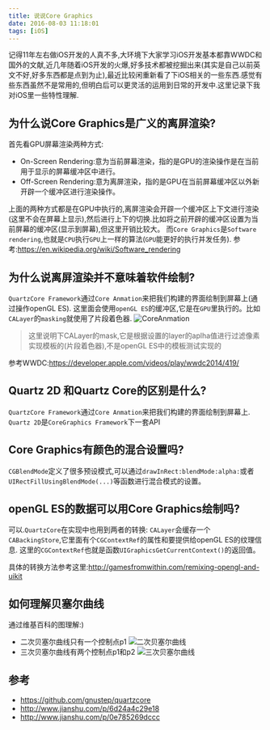 ```yaml
---
title: 说说Core Graphics
date: 2016-08-03 11:18:01
tags: [iOS]
---
```


记得11年左右做iOS开发的人真不多,大环境下大家学习iOS开发基本都靠WWDC和国外的文献,近几年随着iOS开发的火爆,好多技术都被挖掘出来(其实是自己以前英文不好,好多东西都是点到为止),最近比较闲重新看了下iOS相关的一些东西.感觉有些东西虽然不是常用的,但明白后可以更灵活的运用到日常的开发中.这里记录下我对iOS里一些特性理解.

## 为什么说Core Graphics是广义的离屏渲染?

首先看GPU屏幕渲染两种方式:

* On-Screen Rendering:意为当前屏幕渲染，指的是GPU的渲染操作是在当前用于显示的屏幕缓冲区中进行。
* Off-Screen Rendering:意为离屏渲染，指的是GPU在当前屏幕缓冲区以外新开辟一个缓冲区进行渲染操作。

上面的两种方式都是在GPU中执行的,离屏渲染会开辟一个缓冲区上下文进行渲染(这里不会在屏幕上显示),然后进行上下的切换.比如将之前开辟的缓冲区设置为当前屏幕的缓冲区(显示到屏幕),但这里开销比较大。
而`Core Graphics`是`Software rendering`,也就是`CPU`执行`GPU`上一样的算法(`GPU`能更好的执行并发任务).
参考:https://en.wikipedia.org/wiki/Software_rendering

## 为什么说离屏渲染并不意味着软件绘制?

`QuartzCore Framework`通过`Core Anmation`来把我们构建的界面绘制到屏幕上(通过操作openGL ES).
这里面会使用`openGL ES`的缓冲区,它是在`GPU`里执行的。比如`CALayer`的`masking`就使用了片段着色器.
![CoreAnmation](http://cc.cocimg.com/api/uploads/20150428/1430209790572112.png)

> 这里说明下CALayer的mask,它是根据设置的layer的aplha值进行过滤像素实现模板的(片段着色器),不是openGL ES中的模板测试实现的

参考WWDC:https://developer.apple.com/videos/play/wwdc2014/419/


## Quartz 2D 和Quartz Core的区别是什么?

`QuartzCore Framework`通过`Core Anmation`来把我们构建的界面绘制到屏幕上.
`Quartz 2D`是`CoreGraphics Framework`下一套API

## Core Graphics有颜色的混合设置吗?

`CGBlendMode`定义了很多预设模式,可以通过`drawInRect:blendMode:alpha:`或者`UIRectFillUsingBlendMode(...)`等函数进行混合模式的设置。

## openGL ES的数据可以用Core Graphics绘制吗?

可以.`QuartzCore`在实现中也用到两者的转换:
`CALayer`会缓存一个`CABackingStore`,它里面有个`CGContextRef`的属性和要提供给openGL ES的纹理信息.
这里的`CGContextRef`也就是函数`UIGraphicsGetCurrentContext()`的返回值。

具体的转换方法参考这里:http://gamesfromwithin.com/remixing-opengl-and-uikit

## 如何理解贝塞尔曲线

通过维基百科的图理解:)
* 二次贝塞尔曲线只有一个控制点p1
![二次贝塞尔曲线](http://upload.wikimedia.org/wikipedia/commons/thumb/2/2d/Bezier_2_big.gif/240px-Bezier_2_big.gif)
* 三次贝塞尔曲线有两个控制点p1和p2
![三次贝塞尔曲线](http://upload.wikimedia.org/wikipedia/commons/thumb/f/ff/Bezier_3_big.gif/240px-Bezier_3_big.gif)


## 参考

* https://github.com/gnustep/quartzcore
* http://www.jianshu.com/p/6d24a4c29e18
* http://www.jianshu.com/p/0e785269dccc
